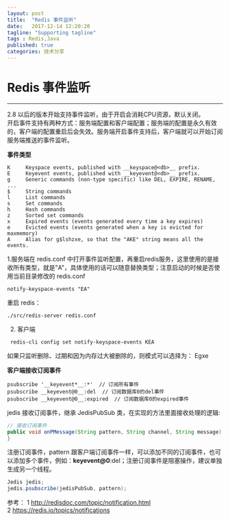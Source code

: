 ```yaml
---
layout: post
title:  "Redis 事件监听"
date:   2017-12-14 12:20:20
tagline: "Supporting tagline"
tags : Redis,Java
published: true
categories: 技术分享
---
```

# Redis 事件监听
---

2.8 以后的版本开始支持事件监听，由于开启会消耗CPU资源，默认关闭。  
开启事件支持有两种方式：服务端配置和客户端配置；服务端的配置是永久有效的，客户端的配置重启后会失效。服务端开启事件支持后，客户端就可以开始订阅服务端推送的事件监听。   
  
**事件类型**   
```
K     Keyspace events, published with __keyspace@<db>__ prefix.
E     Keyevent events, published with __keyevent@<db>__ prefix.
g     Generic commands (non-type specific) like DEL, EXPIRE, RENAME, ...
$     String commands
l     List commands
s     Set commands
h     Hash commands
z     Sorted set commands
x     Expired events (events generated every time a key expires)
e     Evicted events (events generated when a key is evicted for maxmemory)
A     Alias for g$lshzxe, so that the "AKE" string means all the events.
```

1.服务端在 redis.conf 中打开事件监听配置，再重启redis服务，这里使用的是接收所有类型，就是"A"，具体使用的话可以随意替换类型；注意启动的时候是否使用当前目录修改的 redis.conf     

``` 
notify-keyspace-events "EA"
```

重启 redis： 
  
``` shell
./src/redis-server redis.conf
```

2. 客户端

```
 redis-cli config set notify-keyspace-events KEA
```

如果只监听删除、过期和因为内存过大被删除的，则模式可以选择为： Egxe

**客户端接收订阅事件**   

```
psubscribe '__keyevent*__:*'  // 订阅所有事件
psubscribe __keyevent@0__:del  // 订阅数据库0的del事件
psubscribe __keyevent@0__:expired  // 订阅数据库0的expired事件
```

jedis 接收订阅事件，继承 JedisPubSub 类，在实现的方法里面接收处理的逻辑:

``` java
// 接收订阅事件
public void onPMessage(String pattern, String channel, String message) {
}
```

注册订阅事件，pattern 跟客户端订阅事件一样，可以添加不同的订阅事件，也可以添加多个事件，例如：__keyevent@0__:del；注册订阅事件是阻塞操作，建议单独生成另一个线程。       

``` java
Jedis jedis;
jedis.psubscribe(jedisPubSub, pattern);
```

参考：
1 http://redisdoc.com/topic/notification.html   
2 https://redis.io/topics/notifications

